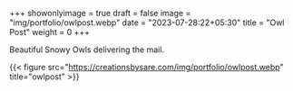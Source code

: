 +++
showonlyimage = true
draft = false
image = "img/portfolio/owlpost.webp"
date = "2023-07-28:22+05:30"
title = "Owl Post"
weight = 0
+++


Beautiful Snowy Owls delivering the mail.

<!--more-->
{{< figure src="https://creationsbysare.com/img/portfolio/owlpost.webp" title="owlpost" >}}
